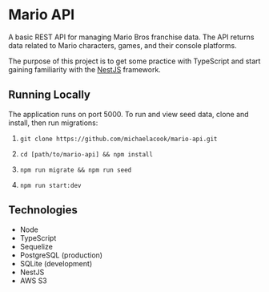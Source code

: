 # Mario API 
A basic REST API for managing Mario Bros franchise data. The API returns data related to Mario characters, games, and their console platforms.

The purpose of this project is to get some practice with TypeScript and start gaining familiarity with the [NestJS](https://nestjs.com/) framework.

## Running Locally 
The application runs on port 5000. To run and view seed data, clone and install, then run migrations:

1. `git clone https://github.com/michaelacook/mario-api.git`

2. `cd [path/to/mario-api] && npm install` 

3. `npm run migrate && npm run seed`

4. `npm run start:dev`


## Technologies
- Node 
- TypeScript 
- Sequelize
- PostgreSQL (production)
- SQLite (development)
- NestJS 
- AWS S3